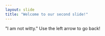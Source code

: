 ```yaml
---
layout: slide
title: "Welcome to our second slide!"
---
```

"I am not witty."
Use the left arrow to go back!

